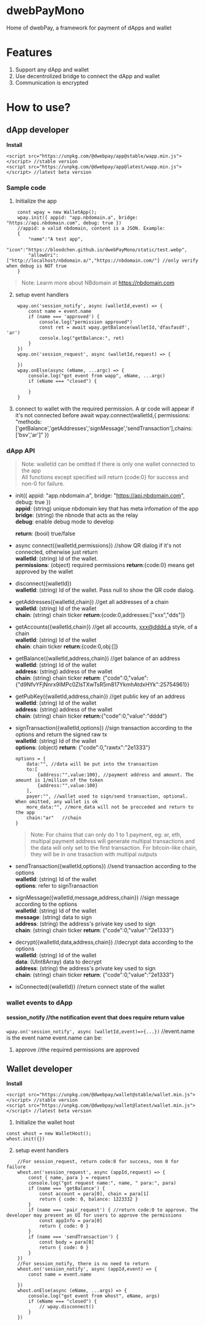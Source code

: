 # dwebPayMono

Home of dwebPay, a framework for payment of dApps and wallet

# Features

1. Support any dApp and wallet
2. Use decentrolized bridge to connect the dApp and wallet
3. Communication is encrypted

# How to use?

## dApp developer

**Install**

```
<script src="https://unpkg.com/@dwebpay/app@stable/wapp.min.js"></script> //stable version
<script src="https://unpkg.com/@dwebpay/app@latest/wapp.min.js"></script> //latest beta version
```

### Sample code

1. Initialize the app

```
    const wpay = new WalletApp();
    wpay.init({ appid: "app.nbdomain.a", bridge: "https://api.nbdomain.com", debug: true })
    //appid: a valid nbdomain, content is a JSON. Example:
    {
        "name":"A test app",
        "icon":"https://bloodchen.github.io/dwebPayMono/static/test.webp",
        "allowUri":["http://localhost/nbdomain.a/","https://nbdomain.com/"] //only verify when debug is NOT true
    }
```

> Note: Learm more about NBdomain at https://nbdomain.com

2. setup event handlers

```
    wpay.on('session_notify', async (walletId,event) => {
        const name = event.name
        if (name === 'approved') {
            console.log("permission approved")
            const ret = await wpay.getBalance(walletId,'dfasfasdf', 'ar')
            console.log("getBalance:", ret)
        }
    })
    wpay.on('session_request', async (walletId,request) => {

    })
    wpay.onElse(async (eName, ...argc) => {
        console.log("got event from wapp", eName, ...argc)
        if (eName === "closed") {

        }
    }
```

3. connect to wallet with the required permission. A qr code will appear if it's not connected before
   await wpay.connect(walletId,{ permissions: "methods:['getBalance','getAddresses','signMessage','sendTransaction'],chains:['bsv','ar']" })

### dApp API

> Note: walletId can be omitted if there is only one wallet connected to the app  
> All functions except specified will return {code:0} for success and non-0 for failure.

- init({ appid: "app.nbdomain.a", bridge: "https://api.nbdomain.com", debug: true })  
  **appid**: (string) unique nbdomain key that has meta infomation of the app  
  **bridge**: (string) the nbnode that acts as the relay  
  **debug**: enable debug mode to develop

  **return**: (bool) true/false

- async connect({walletId,permissions}) //show QR dialog if it's not connected, otherwise just return  
  **walletId**: (string) Id of the wallet.  
  **permissions**: (object) required permissions
  **return**:{code:0} means get approved by the wallet

- disconnect({walletId})  
  **walletId**: (string) Id of the wallet. Pass null to show the QR code dialog.

- getAddresses({walletId,chain}) //get all addresses of a chain  
  **walletId**: (string) Id of the wallet  
  **chain**: (string) chain ticker
  **return**:{code:0,addresses:["xxx","dds"]}

- getAccounts({walletId,chain}) //get all accounts, xxx@dddd.a style, of a chain  
  **walletId**: (string) Id of the wallet  
  **chain**: chain ticker
  **return**:{code:0,obj:[]}

- getBalance({walletId,address,chain}) //get balance of an address  
  **walletId**: (string) Id of the wallet  
  **address**: (string) address of the wallet  
  **chain**: (string) chain ticker
  **return**: {"code":0,"value":{"d9NfvYFjNnrx9IMPc0ZlsTXwTsR5m817YkmhAtdxHYk":25754961}}

- getPubKey({walletId,address,chain}) //get public key of an address  
  **walletId**: (string) Id of the wallet  
  **address**: (string) address of the wallet  
  **chain**: (string) chain ticker
  **return**:{"code":0,"value":"dddd"}
- signTransaction({walletId,options}) //sign transaction according to the options and return the signed raw tx  
  **walletId**: (string) Id of the wallet  
  **options**: (object)
  **return**: {"code":0,"rawtx":"2e1333"}

  ```
  options = {
      data:"", //data will be put into the transaction
      to:[
          {address:"",value:100}, //payment address and amount. The amount is 1/million of the token
          {address:"",value:100}
      ],
      payer:"", //wallet used to sign/send transaction, optional. When omitted, any wallet is ok
      more_data:"", //more_data will not be procceded and return to the app
      chain:"ar"   //chain
  }
  ```

  > Note: For chains that can only do 1 to 1 payment, eg: ar, eth, multipal payment address will generate multipal transactions and the data will only set to the first transaction. For bitcoin-like chain, they will be in one trasaction with multipal outputs

- sendTransaction({walletId,options}) //send transaction according to the options  
  **walletId**: (string) Id of the wallet  
  **options**: refer to signTransaction

- signMessage({walletId,message,address,chain}) //sign message according to the options  
  **walletId**: (string) Id of the wallet  
  **message**: (string) data to sign  
  **address**: (string) the address's private key used to sign  
  **chain**: (string) chain ticker
  **return**: {"code":0,"value":"2e1333"}

- decrypt({walletId,data,address,chain}) //decrypt data according to the options  
  **walletId**: (string) Id of the wallet  
  **data**: (UInt8Array) data to decrypt  
  **address**: (string) the address's private key used to sign  
  **chain**: (string) chain ticker
  **return**: {"code":0,"value":"2e1333"}

* isConnected({walletId}) //return connect state of the wallet

### wallet events to dApp

#### session_notify //the notification event that does require return value

`wpay.on('session_notify', async (walletId,event)=>{...})` //event.name is the event name
event.name can be:

1. approve //the required permissions are approved

## Wallet developer

**Install**

```
<script src="https://unpkg.com/@dwebpay/wallet@stable/wallet.min.js"></script> //stable version
<script src="https://unpkg.com/@dwebpay/wallet@latest/wallet.min.js"></script> //latest beta version
```

1. Initialize the wallet host

```
const whost = new WalletHost();
whost.init({})
```

2. setup event handlers

```
    //For session_request, return code:0 for success, non 0 for failure
    whost.on('session_request', async (appId,request) => {
        const { name, para } = request
        console.log("got request name:", name, " para:", para)
        if (name === 'getBalance') {
            const account = para[0], chain = para[1]
            return { code: 0, balance: 1223332 }
        }
        if (name === 'pair_request') { //return code:0 to approve. The developer may present an UI for users to approve the permissions
            const appInfo = para[0]
            return { code: 0 }
        }
        if (name === 'sendTransaction') {
            const body = para[0]
            return { code: 0 }
        }
    })
    //For session_notify, there is no need to return
    whost.on('session_notify', async (appId,event) => {
        const name = event.name

    })
    whost.onElse(async (eName, ...args) => {
        console.log("got event from whost", eName, args)
        if (eName === "closed") {
            // wpay.disconnect()
        }
    })
```
